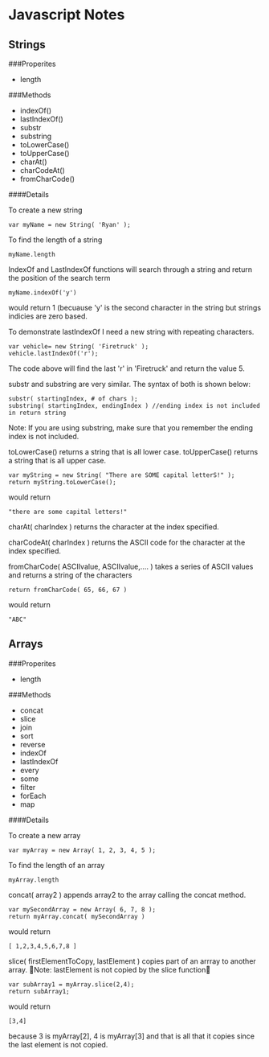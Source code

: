Javascript Notes
==================

Strings
-------

###Properites

* length

###Methods

* indexOf()
* lastIndexOf()
* substr
* substring
* toLowerCase()
* toUpperCase()
* charAt()
* charCodeAt()
* fromCharCode()

####Details

To create a new string

    var myName = new String( 'Ryan' );

To find the length of a string

    myName.length

IndexOf and LastIndexOf functions will search through a string and return the position of the search term

    myName.indexOf('y')
    
would return 1 (becuause 'y' is the second character in the string but strings indicies are zero based.

To demonstrate lastIndexOf I need a new string with repeating characters.

    var vehicle= new String( 'Firetruck' );
    vehicle.lastIndexOf('r');

The code above will find the last 'r' in 'Firetruck' and return the value 5.

substr and substring are very similar. The syntax of both is shown below:

    substr( startingIndex, # of chars );
    substring( startingIndex, endingIndex ) //ending index is not included in return string

Note: If you are using substring, make sure that you remember the ending index is not included.

toLowerCase() returns a string that is all lower case.
toUpperCase() returns a string that is all upper case.

    var myString = new String( "There are SOME capital letterS!" );
    return myString.toLowerCase();

would return

    "there are some capital letters!"

charAt( charIndex ) returns the character at the index specified.

charCodeAt( charIndex ) returns the ASCII code for the character at the index specified.

fromCharCode( ASCIIvalue, ASCIIvalue,.... ) takes a series of ASCII values and returns a string of the characters

    return fromCharCode( 65, 66, 67 )

would return

    "ABC"

Arrays
--------

###Properites

* length

###Methods

* concat
* slice
* join
* sort
* reverse
* indexOf
* lastIndexOf
* every
* some
* filter
* forEach
* map

####Details

To create a new array

    var myArray = new Array( 1, 2, 3, 4, 5 );

To find the length of an array

    myArray.length

concat( array2 ) appends array2 to the array calling the concat method.

    var mySecondArray = new Array( 6, 7, 8 );
    return myArray.concat( mySecondArray )

would return

    [ 1,2,3,4,5,6,7,8 ]

slice( firstElementToCopy, lastElement ) copies part of an arrray to another array.
Note: lastElement is not copied by the slice function

    var subArray1 = myArray.slice(2,4);
    return subArray1;

would return 

    [3,4]

because 3 is myArray[2], 4 is myArray[3] and that is all that it copies since the last element is not copied.








